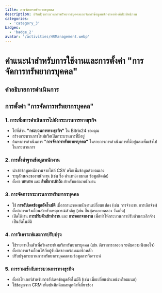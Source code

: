 ```yaml
---
title: การจัดการทรัพยากรบุคคล
description: ปรับปรุงกระบวนการทรัพยากรบุคคลและจัดการข้อมูลพนักงานอย่างมีประสิทธิภาพ
categories: 
  - 'category_3'
badges: 
  - 'badge_2'
avatar: '/activities/HRManagement.webp'
---
```

# คำแนะนำสำหรับการใช้งานและการตั้งค่า "การจัดการทรัพยากรบุคคล"

## คำอธิบายการดำเนินการ

## **การตั้งค่า "การจัดการทรัพยากรบุคคล"**

### 1. การเพิ่มการดำเนินการไปยังกระบวนการทางธุรกิจ
- ไปที่ส่วน **"กระบวนการทางธุรกิจ"** ใน Bitrix24 ของคุณ
- สร้างกระบวนการใหม่หรือเปิดกระบวนการที่มีอยู่
- ค้นหาการดำเนินการ **"การจัดการทรัพยากรบุคคล"** ในรายการการดำเนินการที่มีอยู่และเพิ่มเข้าไปในกระบวนการ

### 2. การตั้งค่าฐานข้อมูลพนักงาน
- นำเข้าข้อมูลพนักงานจากไฟล์ CSV หรือเพิ่มข้อมูลด้วยตนเอง
- ระบุลักษณะของพนักงาน (เช่น ชื่อ ตำแหน่ง แผนก ข้อมูลติดต่อ)
- ตั้งค่า **บทบาท** และ **สิทธิ์การเข้าถึง** สำหรับแต่ละพนักงาน

### 3. การจัดการกระบวนการทรัพยากรบุคคล
- ใช้ **การอัปเดตข้อมูลอัตโนมัติ** เมื่อสถานะของพนักงานเปลี่ยนแปลง (เช่น การจ้างงาน การเลิกจ้าง)
- ตั้งค่าการแจ้งเตือนสำหรับเหตุการณ์สำคัญ (เช่น สิ้นสุดระยะทดลอง วันเกิด)
- เปิดใช้งาน **การปรับตัวเข้าทำงาน** และ **การออกจากงาน** เพื่อทำให้กระบวนการปรับตัวและเลิกจ้างเป็นอัตโนมัติ

### 4. การวิเคราะห์และการปรับปรุง
- ใช้รายงานในตัวเพื่อวิเคราะห์เมตริกทรัพยากรบุคคล (เช่น อัตราการลาออก ระดับความพึงพอใจ)
- ตั้งค่าการแจ้งเตือนให้กับผู้รับผิดชอบพร้อมเมตริกหลัก
- ปรับปรุงกระบวนการทรัพยากรบุคคลตามข้อมูลการวิเคราะห์

### 5. การรวมเข้ากับกระบวนการทางธุรกิจ
- ตั้งค่าไทเกอร์สำหรับการอัปเดตข้อมูลอัตโนมัติ (เช่น เมื่อเปลี่ยนตำแหน่งหรือแผนก)
- ใช้ข้อมูลจาก CRM เพื่อบันทึกดีลและลูกค้าที่เกี่ยวข้อง